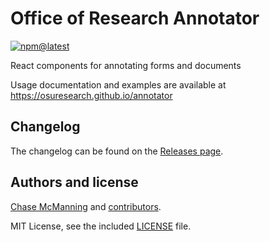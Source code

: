 # Office of Research Annotator

[![npm@latest](https://img.shields.io/npm/v/@osuresearch/annotator/latest)](https://www.npmjs.com/package/@osuresearch/annotator)

React components for annotating forms and documents

Usage documentation and examples are available at https://osuresearch.github.io/annotator

## Changelog

The changelog can be found on the [Releases page](https://github.com/osuresearch/annotator/releases).


## Authors and license

[Chase McManning](https://github.com/McManning) and [contributors](https://github.com/osuresearch/annotator/graphs/contributors).

MIT License, see the included [LICENSE](LICENSE.md) file.
